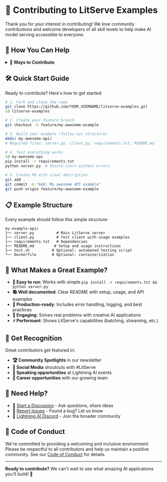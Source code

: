 # 🤝 Contributing to LitServe Examples

Thank you for your interest in contributing! We love community contributions and welcome developers of all skill levels to help make AI model serving accessible to everyone.

## 🚀 How You Can Help

<details>
<summary><strong>🎯 Ways to Contribute</strong></summary>

<br/>

**✨ Create New Examples:**

- Industry use cases (healthcare, finance, retail, gaming)
- Latest AI models (GPT-4, Claude, Gemini, Llama)
- Performance optimization showcases
- Creative multi-modal applications

**⚡ Enhance Existing Examples:**

- Performance improvements and optimizations
- Better error handling and validation
- Enhanced documentation and tutorials
- Docker and deployment improvements

**� Improve Documentation:**

- Step-by-step tutorials and guides
- Real-world API usage examples
- Best practices and design patterns
- Performance benchmarks and comparisons

</details>

## 🛠️ Quick Start Guide

Ready to contribute? Here's how to get started:

```bash
# 1. Fork and clone the repo
git clone https://github.com/YOUR_USERNAME/litserve-examples.git
cd litserve-examples

# 2. Create your feature branch
git checkout -b feature/my-awesome-example

# 3. Build your example (follow our structure)
mkdir my-awesome-api/
# Required files: server.py, client.py, requirements.txt, README.md

# 4. Test everything works
cd my-awesome-api
pip install -r requirements.txt
python server.py  # Should start without errors

# 5. Create PR with clear description
git add .
git commit -m "Add: My awesome API example"
git push origin feature/my-awesome-example
```

## 📋 Example Structure

Every example should follow this simple structure:

```
my-example-api/
├── server.py          # Main LitServe server
├── client.py          # Test client with usage examples
├── requirements.txt   # Dependencies
├── README.md         # Setup and usage instructions
├── test.sh          # Optional: automated testing script
└── Dockerfile       # Optional: containerization
```

## 🎯 What Makes a Great Example?

- **🚀 Easy to run**: Works with simple `pip install -r requirements.txt && python server.py`
- **📚 Well documented**: Clear README with setup, usage, and API examples
- **🔧 Production-ready**: Includes error handling, logging, and best practices
- **🎨 Engaging**: Solves real problems with creative AI applications
- **⚡ Performant**: Shows LitServe's capabilities (batching, streaming, etc.)

## 🌟 Get Recognition

Great contributors get featured in:

- **🏆 Community Spotlights** in our newsletter
- **📢 Social Media** shoutouts with #LitServe
- **🎤 Speaking opportunities** at Lightning AI events
- **💼 Career opportunities** with our growing team

## 💬 Need Help?

- 💭 [Start a Discussion](https://github.com/bhimrazy/litserve-examples/discussions) - Ask questions, share ideas
- 🐛 [Report Issues](https://github.com/bhimrazy/litserve-examples/issues) - Found a bug? Let us know
- 📧 [Lightning AI Discord](https://discord.gg/WajDThKAur) - Join the broader community

## 📜 Code of Conduct

We're committed to providing a welcoming and inclusive environment. Please be respectful to all contributors and help us maintain a positive community. See our [Code of Conduct](./CODE_OF_CONDUCT.md) for details.

______________________________________________________________________

**Ready to contribute?** We can't wait to see what amazing AI applications you'll build! 🚀
